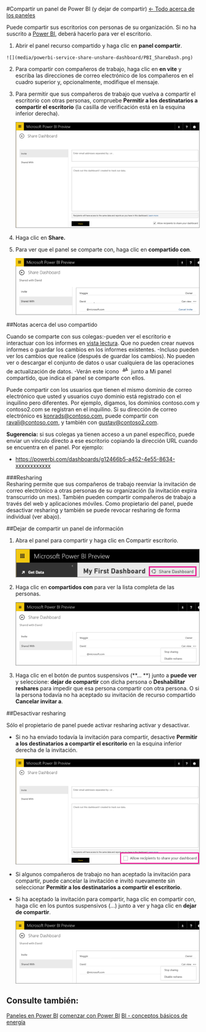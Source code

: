 <properties 
   pageTitle="Compartir un panel de Power BI (y dejar de compartir)" 
   description="Compartir un panel de Power BI (y dejar de compartir)" 
   services="powerbi" 
   documentationCenter="" 
   authors="v-anpasi" 
   manager="mblythe" 
   editor=""
   tags=""/>
 
<tags
   ms.service="powerbi"
   ms.devlang="NA"
   ms.topic="article"
   ms.tgt_pltfrm="NA"
   ms.workload="powerbi"
   ms.date=""
   ms.author="v-anpasi"/>

#Compartir un panel de Power BI \(y dejar de compartir\)
[← Todo acerca de los paneles](https://support.powerbi.com/knowledgebase/topics/65158-all-about-dashboards)

Puede compartir sus escritorios con personas de su organización. Si no ha suscrito a [Power BI](http://powerbi.com/), deberá hacerlo para ver el escritorio.

1.   Abrir el panel recurso compartido y haga clic en **panel compartir**.  

    ![](media/powerbi-service-share-unshare-dashboard/PBI_ShareDash.png)
    
2.  Para compartir con compañeros de trabajo, haga clic en **en vite** y escriba las direcciones de correo electrónico de los compañeros en el cuadro superior y, opcionalmente, modifique el mensaje.
    
3.  Para permitir que sus compañeros de trabajo que vuelva a compartir el escritorio con otras personas, compruebe **Permitir a los destinatarios a compartir el escritorio** \(la casilla de verificación está en la esquina inferior derecha\).

    ![](media/powerbi-service-share-unshare-dashboard/PBI_ShareInvite.png)
    
4.  Haga clic en **Share.**
5.  Para ver que el panel se comparte con, haga clic en **compartido con**.  

    ![](media/powerbi-service-share-unshare-dashboard/PBI_ShareDash1.png)

##Notas acerca del uso compartido

Cuando se comparte con sus colegas:-pueden ver el escritorio e interactuar con los informes en [vista lectura](http://support.powerbi.com/knowledgebase/articles/439920-open-a-report-in-reading-view). Que no pueden crear nuevos informes o guardar los cambios en los informes existentes. -Incluso pueden ver los cambios que realice \(después de guardar los cambios\). No pueden ver o descargar el conjunto de datos o usar cualquiera de las operaciones de actualización de datos. -Verán este icono ![](media/powerbi-service-share-unshare-dashboard/PBI_SharedWithYouIcon.png) junto a Mi panel compartido, que indica el panel se comparte con ellos.

Puede compartir con los usuarios que tienen el mismo dominio de correo electrónico que usted y usuarios cuyo dominio está registrado con el inquilino pero diferentes. Por ejemplo, digamos, los dominios contoso.com y contoso2.com se registran en el inquilino. Si su dirección de correo electrónico es konrads@contoso.com, puede compartir con ravali@contoso.com, y también con gustav@contoso2.com.

**Sugerencia:** si sus colegas ya tienen acceso a un panel específico, puede enviar un vínculo directo a ese escritorio copiando la dirección URL cuando se encuentra en el panel. Por ejemplo:

-   https://powerbi.com/dashboards/g12466b5-a452-4e55-8634-xxxxxxxxxxxx

###Resharing  
Resharing permite que sus compañeros de trabajo reenviar la invitación de correo electrónico a otras personas de su organización \(la invitación expira transcurrido un mes\). También pueden compartir compañeros de trabajo a través del web y aplicaciones móviles. Como propietario del panel, puede desactivar resharing y también se puede revocar resharing de forma individual \(ver abajo\).

##Dejar de compartir un panel de información

1.  Abra el panel para compartir y haga clic en Compartir escritorio.  

    ![](media/powerbi-service-share-unshare-dashboard/PBI_ShareDash.png)
    
2.  Haga clic en **compartidos con** para ver la lista completa de las personas.

    ![](media/powerbi-service-share-unshare-dashboard/PBI_SharedWith.png)
3.  Haga clic en el botón de puntos suspensivos \(\*\*... \*\*\) junto a **puede ver** y seleccione: **dejar de compartir** con dicha persona o **Deshabilitar reshares** para impedir que esa persona compartir con otra persona. O si la persona todavía no ha aceptado su invitación de recurso compartido **Cancelar invitar a**.

##Desactivar resharing

Sólo el propietario de panel puede activar resharing activar y desactivar.

-   Si no ha enviado todavía la invitación para compartir, desactive **Permitir a los destinatarios a compartir el escritorio** en la esquina inferior derecha de la invitación.

    ![](media/powerbi-service-share-unshare-dashboard/PBI_ShareInviteAllowReshare.png)
    
-   Si algunos compañeros de trabajo no han aceptado la invitación para compartir, puede cancelar la invitación e invitó nuevamente sin seleccionar **Permitir a los destinatarios a compartir el escritorio**.
-   Si ha aceptado la invitación para compartir, haga clic en compartir con, haga clic en los puntos suspensivos \(...\) junto a ver y haga clic en **dejar de compartir**.

    ![](media/powerbi-service-share-unshare-dashboard/PBI_SharedWith.png)
    

Consulte también:
---------

[Paneles en Power BI](http://support.powerbi.com/knowledgebase/articles/424868-dashboards-in-power-bi) [comenzar con Power BI](http://support.powerbi.com/knowledgebase/articles/430814-get-started-with-power-bi) [BI - conceptos básicos de energía](http://support.powerbi.com/knowledgebase/articles/487029-power-bi-preview-basic-concepts)